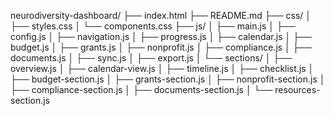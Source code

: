 neurodiversity-dashboard/
├── index.html
├── README.md
├── css/
│   ├── styles.css
│   └── components.css
├── js/
│   ├── main.js
│   ├── config.js
│   ├── navigation.js
│   ├── progress.js
│   ├── calendar.js
│   ├── budget.js
│   ├── grants.js
│   ├── nonprofit.js
│   ├── compliance.js
│   ├── documents.js
│   ├── sync.js
│   ├── export.js
│   └── sections/
│       ├── overview.js
│       ├── calendar-view.js
│       ├── timeline.js
│       ├── checklist.js
│       ├── budget-section.js
│       ├── grants-section.js
│       ├── nonprofit-section.js
│       ├── compliance-section.js
│       ├── documents-section.js
│       └── resources-section.js